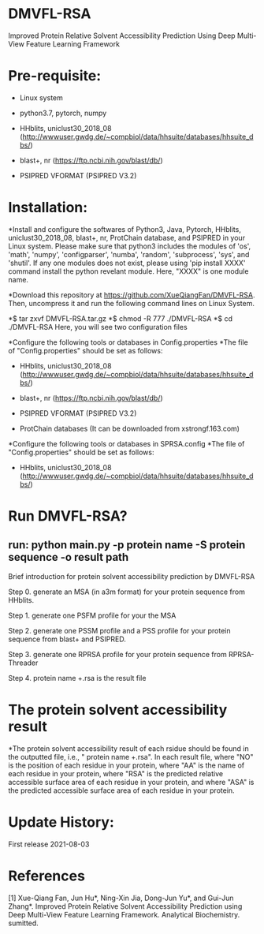 # DMVFL-RSA
Improved Protein Relative Solvent Accessibility Prediction Using Deep Multi-View Feature Learning Framework

# Pre-requisite:

- Linux system

- python3.7, pytorch, numpy

- HHblits, uniclust30_2018_08  (http://wwwuser.gwdg.de/~compbiol/data/hhsuite/databases/hhsuite_dbs/)

- blast+, nr  (https://ftp.ncbi.nih.gov/blast/db/)

- PSIPRED VFORMAT (PSIPRED V3.2)

# Installation:

*Install and configure the softwares of Python3, Java, Pytorch, HHblits, uniclust30_2018_08, blast+, nr, ProtChain database, and PSIPRED in your Linux system. Please make sure that python3 includes the modules of 'os', 'math', 'numpy', 'configparser', 'numba', 'random', 'subprocess', 'sys', and 'shutil'. If any one modules does not exist, please using 'pip install XXXX' command install the python revelant module. Here, "XXXX" is one module name.

*Download this repository at https://github.com/XueQiangFan/DMVFL-RSA. Then, uncompress it and run the following command lines on Linux System.

*$ tar zxvf DMVFL-RSA.tar.gz
*$ chmod -R 777 ./DMVFL-RSA
*$ cd ./DMVFL-RSA
Here, you will see two configuration files

*Configure the following tools or databases in Config.properties
*The file of "Config.properties" should be set as follows:

- HHblits, uniclust30_2018_08  (http://wwwuser.gwdg.de/~compbiol/data/hhsuite/databases/hhsuite_dbs/)

- blast+, nr  (https://ftp.ncbi.nih.gov/blast/db/)

- PSIPRED VFORMAT (PSIPRED V3.2)

- ProtChain databases (It can be downloaded from xstrongf.163.com) 

*Configure the following tools or databases in SPRSA.config
*The file of "Config.properties" should be set as follows:
- HHblits, uniclust30_2018_08  (http://wwwuser.gwdg.de/~compbiol/data/hhsuite/databases/hhsuite_dbs/)

# Run DMVFL-RSA? 

## run: python main.py -p protein name -S protein sequence -o result path

Brief introduction for protein solvent accessibility prediction by DMVFL-RSA

Step 0. generate an MSA (in a3m format) for your protein sequence from HHblits.

Step 1. generate one PSFM profile for your the MSA

Step 2. generate one PSSM profile and a PSS profile for your protein sequence from blast+ and PSIPRED.

Step 3. generate one RPRSA profile for your protein sequence from RPRSA-Threader

Step 4.  protein name +.rsa is the result file

# The protein solvent accessibility result

*The protein solvent accessibility result of each rsidue should be found in the outputted file, i.e., " protein name +.rsa". In each result file, where "NO" is the position of each residue in your protein, where "AA" is the name of each residue in your protein, where "RSA" is the predicted relative accessible surface area of each residue in your protein, and where "ASA" is the predicted accessible surface area of each residue in your protein.

# Update History:

First release 2021-08-03

# References

[1] Xue-Qiang Fan, Jun Hu*, Ning-Xin Jia, Dong-Jun Yu*, and Gui-Jun Zhang*. Improved Protein Relative Solvent Accessibility Prediction using Deep Multi-View Feature Learning Framework. Analytical Biochemistry. sumitted.

